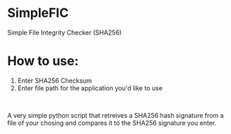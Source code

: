 # SimpleFIC
Simple File Integrity Checker (SHA256) 


# How to use:
1) Enter SHA256 Checksum
2) Enter file path for the application you'd like to use

</br>

A very simple python script that retreives a SHA256 hash signature from a file of your chosing and compares it to the SHA256 signature you enter.
